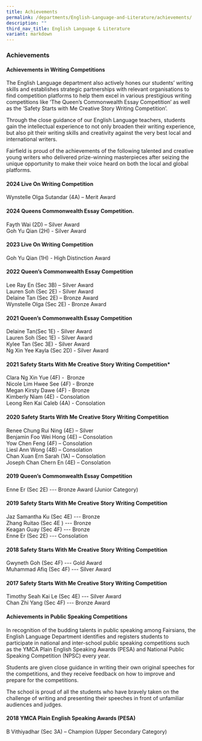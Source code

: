 ```yaml
---
title: Achievements
permalink: /departments/English-Language-and-Literature/achievements/
description: ""
third_nav_title: English Language & Literature
variant: markdown
---
```

### Achievements 

#### Achievements in Writing Competitions

The English Language department also actively hones our students’ writing skills and establishes strategic partnerships with relevant organisations to find competition platforms to help them excel in various prestigious writing competitions like ‘The Queen’s Commonwealth Essay Competition’ as well as the ‘Safety Starts with Me Creative Story Writing Competition’.&nbsp;

  

Through the close guidance of our English Language teachers, students gain the intellectual experience to not only broaden their writing experience, but also pit their writing skills and creativity against the very best local and international writers.&nbsp;

  

Fairfield is proud of the achievements of the following talented and creative young writers who delivered prize-winning masterpieces after seizing the unique opportunity to make their voice heard on both the local and global platforms.

#### 2024 Live On Writing Competition
Wynstelle Olga Sutandar (4A) – Merit Award


#### 2024 Queens Commonwealth Essay Competition.
Fayth Wai (2D) – Silver Award<br>
Goh Yu Qian (2H) - Silver Award 


#### 2023 Live On Writing Competition
Goh Yu Qian (1H) - High Distinction Award<br>


#### 2022 Queen’s Commonwealth Essay Competition

Lee Ray En (Sec 3B) – Silver Award<br>
Lauren Soh (Sec 2E) - Silver Award<br>
Delaine Tan (Sec 2E) – Bronze Award<br>
Wynstelle Olga (Sec 2E) - Bronze Award


#### 2021 Queen’s Commonwealth Essay Competition

Delaine Tan(Sec 1E) - Silver Award<br>
Lauren Soh&nbsp;(Sec 1E) - Silver Award  <br>
Kylee Tan (Sec 3E) - Silver Award<br>
Ng Xin Yee Kayla (Sec 2D) - Silver Award  

  

#### 2021 Safety Starts With Me Creative Story Writing Competition*


Clara Ng Xin Yue (4F) -&nbsp; Bronze <br>
Nicole Lim Hwee See (4F) - Bronze <br>
Megan Kirsty Dawe (4F) - Bronze<br>
Kimberly Niam (4E) - Consolation<br>
Leong Ren Kai Caleb (4A) - Consolation&nbsp;

  

#### 2020 Safety Starts With Me Creative Story Writing Competition

Renee Chung Rui Ning (4E) – Silver <br>
Benjamin Foo Wei Hong (4E) – Consolation <br>
Yow Chen Feng (4F) – Consolation <br>
Liesl Ann Wong (4B) – Consolation <br>
Chan Xuan Ern Sarah (1A) – Consolation <br>
Joseph Chan Chern En (4E) – Consolation

  

#### 2019 Queen’s Commonwealth Essay Competition

Enne Er (Sec 2E) --- Bronze Award (Junior Category)

  

#### 2019 Safety Starts With Me Creative Story Writing Competition

Jaz Samantha Ku (Sec 4E) --- Bronze <br>
Zhang Ruitao (Sec 4E ) --- Bronze <br>
Keagan Guay (Sec 4F) --- Bronze <br>
Enne Er (Sec 2E) --- Consolation

  

#### 2018 Safety Starts With Me Creative Story Writing Competition

Gwyneth Goh (Sec 4F) --- Gold Award <br>
Muhammad Afiq (Sec 4F) --- Silver Award

  

#### 2017 Safety Starts With Me Creative Story Writing Competition

Timothy Seah Kai Le (Sec 4E) --- Silver Award<br>
Chan Zhi Yang (Sec 4F) --- Bronze Award

  

#### Achievements in Public Speaking Competitions&nbsp;


In recognition of the budding talents in public speaking among Fairsians, the English Language Department identifies and registers students to participate in national and inter-school public speaking competitions such as the YMCA Plain English Speaking Awards (PESA) and National Public Speaking Competition (NPSC) every year.

Students are given close guidance in writing their own original speeches for the competitions, and they receive feedback on how to improve and prepare for the competitions.

The school is proud of all the students who have bravely taken on the challenge of writing and presenting their speeches in front of unfamiliar audiences and judges.

#### 2018 YMCA Plain English Speaking Awards (PESA)

B Vithiyadhar (Sec 3A) – Champion (Upper Secondary Category)